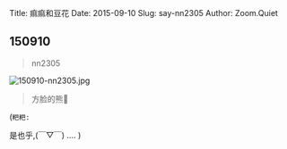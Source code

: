 Title: 痲痲和豆花
Date: 2015-09-10
Slug: say-nn2305
Author: Zoom.Quiet


## 150910
> nn2305

![150910-nn2305.jpg](http://zoomquiet.qiniucdn.com/niuniu-albums/nn2015/150910-nn2305.jpg?imageView2/2/w/420)

> 方脸的熊🐻


(`粑粑:` 

是也乎,(￣▽￣)
....
)

